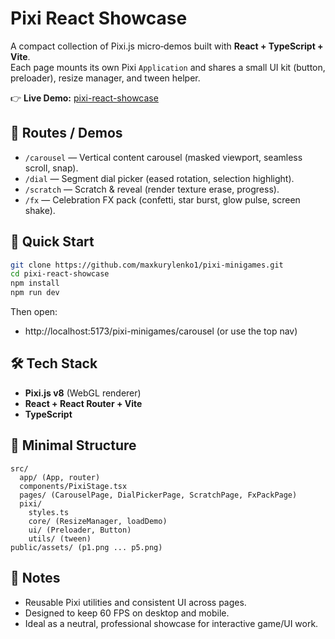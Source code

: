 # Pixi React Showcase

A compact collection of Pixi.js micro‑demos built with **React + TypeScript + Vite**.  
Each page mounts its own Pixi `Application` and shares a small UI kit (button, preloader), resize manager, and tween helper.

👉 **Live Demo:** [pixi-react-showcase](https://maxkurylenko1.github.io/pixi-minigames/)

## 🧭 Routes / Demos

- `/carousel` — Vertical content carousel (masked viewport, seamless scroll, snap).
- `/dial` — Segment dial picker (eased rotation, selection highlight).
- `/scratch` — Scratch & reveal (render texture erase, progress).
- `/fx` — Celebration FX pack (confetti, star burst, glow pulse, screen shake).

## 🚀 Quick Start

```bash
git clone https://github.com/maxkurylenko1/pixi-minigames.git
cd pixi-react-showcase
npm install
npm run dev
```

Then open:

- http://localhost:5173/pixi-minigames/carousel (or use the top nav)

## 🛠 Tech Stack

- **Pixi.js v8** (WebGL renderer)
- **React + React Router + Vite**
- **TypeScript**

## 📁 Minimal Structure

```
src/
  app/ (App, router)
  components/PixiStage.tsx
  pages/ (CarouselPage, DialPickerPage, ScratchPage, FxPackPage)
  pixi/
    styles.ts
    core/ (ResizeManager, loadDemo)
    ui/ (Preloader, Button)
    utils/ (tween)
public/assets/ (p1.png ... p5.png)
```

## 📜 Notes

- Reusable Pixi utilities and consistent UI across pages.
- Designed to keep 60 FPS on desktop and mobile.
- Ideal as a neutral, professional showcase for interactive game/UI work.
